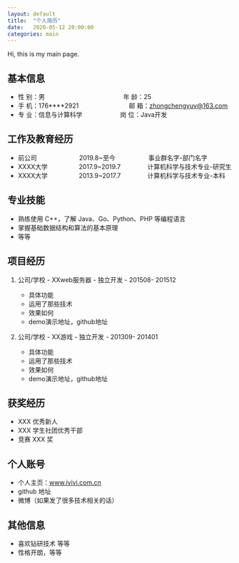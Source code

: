 ```yaml
---
layout: default
title:  "个人简历"
date:   2020-05-12 20:00:00
categories: main
---
```


Hi, this is my main page.

## 基本信息 

* 性 别：男 &emsp;&emsp;&emsp;&emsp;&emsp;&emsp;&emsp;&emsp;&emsp;&emsp;&emsp;&emsp; 年 龄：25  
* 手 机：176****2921 &emsp;&emsp;&emsp;&emsp;&emsp;&emsp;&ensp;&ensp;&ensp;  邮 箱：zhongchengyuv@163.com
* 专 业：信息与计算科学 &emsp;&emsp;&emsp;&emsp;&emsp;&ensp; 岗 位：Java开发

## 工作及教育经历

* 前公司&emsp;&emsp;&emsp;&emsp;&emsp;&emsp;&ensp; 2019.8~至今&emsp;&emsp;&emsp;&emsp;&emsp;  事业群名字-部门名字       
* XXXX大学&emsp;&emsp;&emsp;&emsp;&emsp;2017.9~2019.7&emsp;&emsp;&emsp;&emsp; 计算机科学与技术专业-研究生         
* XXXX大学&emsp;&emsp;&emsp;&emsp;&emsp;2013.9~2017.7&emsp;&emsp;&emsp;&emsp; 计算机科学与技术专业-本科  

## 专业技能

* 熟练使用 C++，了解 Java、Go、Python、PHP 等编程语言
* 掌握基础数据结构和算法的基本原理
* 等等

## 项目经历

1. 公司/学校 - XXweb服务器 - 独立开发 - 201508- 201512 
    * 具体功能 
    * 运用了那些技术
    * 效果如何
    * demo演示地址，github地址 

2. 公司/学校 - XX游戏 - 独立开发 - 201309- 201401 
    * 具体功能 
    * 运用了那些技术
    * 效果如何
    * demo演示地址，github地址 

## 获奖经历
* XXX 优秀新人
* XXX 学生社团优秀干部
* 竞赛 XXX 奖

## 个人账号 
* 个人主页：www.ivivi.com.cn
* github 地址 
* 微博（如果发了很多技术相关的话）

## 其他信息 
* 喜欢钻研技术 等等
* 性格开朗，等等 

